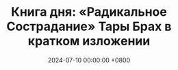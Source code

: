 ---
title: "Книга дня: «Радикальное Сострадание» Тары Брах в кратком изложении"
description: >-
  🧘‍♀️ Путь к глубокому принятию себя и других через осознанность и сострадание. Хотите жить осознанно? Книга Тары Брах "Радикальное Сострадание" учит самосостраданию и эмоциональной гармонии через медитацию и практики осознанности!
date: 2024-07-10 00:00:00 +0800
categories: [Мышление, Конспекты-книг]
tags:
  [
    радикальное-сострадание,
    тара-брах,
    осознанность,
    медитация,
    самосострадание,
    эмоциональное-исцеление,
    эмоциональный-интеллект,
    личностный-рост,
    снижение-стресса,
    сострадательное-общение,
    самопознание,
    прощение,
    принятие,
    внутренняя-гармония,
    ненасильственное-общение,
    буддизм-и-психология,
    любовь-к-себе,
    эмпатия,
    ментальное-здоровье,
    практики-осознанности
  ]
image: 
alt: Книга Радикальное Сострадание Тары Брах
fallback:
  - 
  - 
---